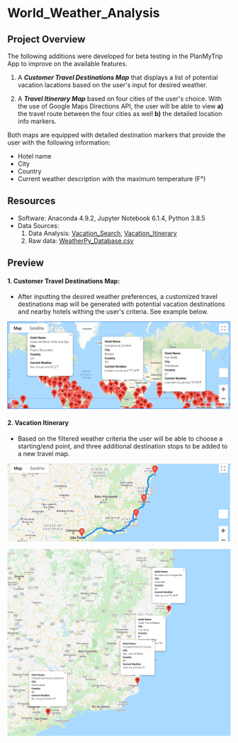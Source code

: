 # World_Weather_Analysis

## Project Overview

The following additions were developed for beta testing in the PlanMyTrip App to improve on the available features.

1. A ***Customer Travel Destinations Map*** that displays a list of potential vacation lacations based on the user's input for desired weather.  

2. A ***Travel Itinerary Map*** based on four cities of the user's choice. With the use of Google Maps Directions API, the user will be able to view **a)** the travel route between the four cities as well **b)** the detailed location info markers. 

Both maps are equipped with detailed destination markers that provide the user with the following information:

- Hotel name
- City
- Country
- Current weather description with the maximum temperature (F°)


## Resources 

- Software: Anaconda 4.9.2, Jupyter Notebook 6.1.4, Python 3.8.5
- Data Sources: 
   1. Data Analysis: [Vacation_Search](Vacation_Search/Vacation_Search.ipynb), [Vacation_Itinerary](Vacation_Itinerary/Vacation_Itinerary.ipynb)
   2. Raw data: [WeatherPy_Database.csv](Weather_Database/WeatherPy_Database.csv)

## Preview

#### 1. Customer Travel Destinations Map:

- After inputting the desired weather preferences, a customized travel destinations map will be generated with potential vacation destinations and nearby hotels withing the user's criteria. See example below.


<p align="center">
  <kbd><img src="Vacation_Search/WeatherPy_vacation_map.png" width="900"/><kbd>
</p>


#### 2. Vacation Itinerary

- Based on the filtered weather criteria the user will be able to choose a starting/end point, and three additional destination stops to be added to a new travel map. 

<p align="center">
  <kbd><img src="Vacation_Itinerary/WeatherPy_travel_map.PNG" width="900"/><kbd>
</p>

<p align="center">
  <kbd><img src="Vacation_Itinerary/WeatherPy_travel_map_markers.png" width="700"/><kbd>
</p>
